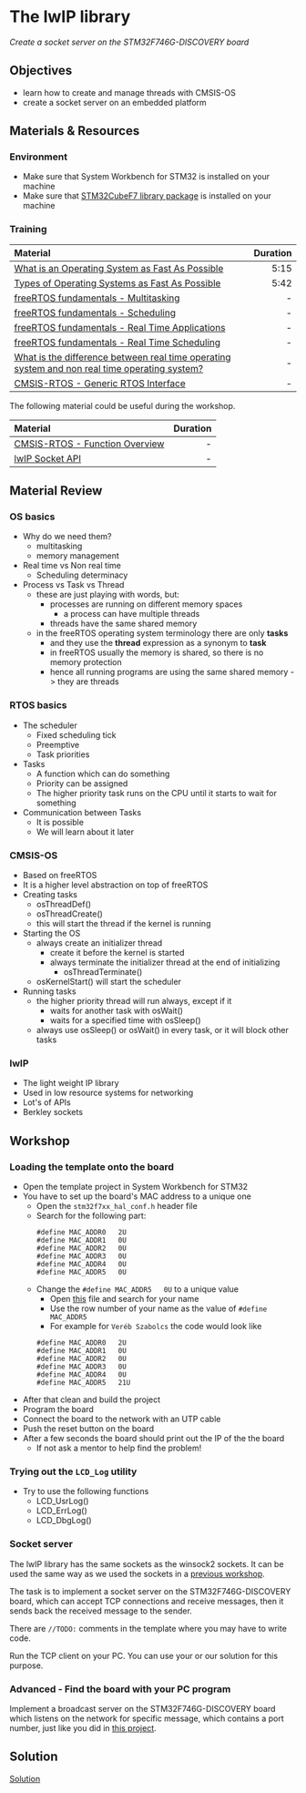# The lwIP library
*Create a socket server on the STM32F746G-DISCOVERY board*

## Objectives
- learn how to create and manage threads with CMSIS-OS
- create a socket server on an embedded platform

## Materials & Resources
### Environment
- Make sure that System Workbench for STM32 is installed on your machine
- Make sure that [STM32CubeF7 library package](https://my.st.com/content/my_st_com/en/products/embedded-software/mcus-embedded-software/stm32-embedded-software/stm32cube-embedded-software/stm32cubef7.license%3d1497432583192.html) is installed on your machine

### Training
| Material | Duration |
|:---------|-----:|
| [What is an Operating System as Fast As Possible](https://www.youtube.com/watch?v=pVzRTmdd9j0) | 5:15 |
| [Types of Operating Systems as Fast As Possible](https://www.youtube.com/watch?v=MR2ntdZW__A) | 5:42 |
| [freeRTOS fundamentals - Multitasking](http://www.freertos.org/implementation/a00004.html) | - |
| [freeRTOS fundamentals - Scheduling](http://www.freertos.org/implementation/a00005.html) | - |
| [freeRTOS fundamentals - Real Time Applications](http://www.freertos.org/implementation/a00007.html) | - |
| [freeRTOS fundamentals - Real Time Scheduling](http://www.freertos.org/implementation/a00008.html) | - |
| [What is the difference between real time operating system and non real time operating system?](https://www.quora.com/What-is-the-difference-between-real-time-operating-system-and-non-real-time-operating-system) | - |
| [CMSIS-RTOS - Generic RTOS Interface](http://www.keil.com/pack/doc/CMSIS/RTOS/html/genRTOSIF.html) | - |

The following material could be useful during the workshop.

| Material | Duration |
|:---------|-----:|
| [CMSIS-RTOS - Function Overview](http://www.keil.com/pack/doc/CMSIS/RTOS/html/functionOverview.html) | - |
| [lwIP Socket API](http://www.nongnu.org/lwip/2_0_x/group__socket.html#gade2b17671b5a4b18e941fbf7e1060310) |-|

## Material Review
### OS basics
- Why do we need them?
  - multitasking
  - memory management
- Real time vs Non real time
  - Scheduling determinacy
- Process vs Task vs Thread
  - these are just playing with words, but:
    - processes are running on different memory spaces
      - a process can have multiple threads
    - threads have the same shared memory
  - in the freeRTOS operating system terminology there are only **tasks**
    - and they use the **thread** expression as a synonym to **task**
    - in freeRTOS usually the memory is shared, so there is no memory protection
    - hence all running programs are using the same shared memory -> they are threads

### RTOS basics
- The scheduler
  - Fixed scheduling tick
  - Preemptive
  - Task priorities
- Tasks
  - A function which can do something
  - Priority can be assigned
  - The higher priority task runs on the CPU until it starts to wait for something
- Communication between Tasks
  - It is possible
  - We will learn about it later

### CMSIS-OS
- Based on freeRTOS
- It is a higher level abstraction on top of freeRTOS
- Creating tasks
  - osThreadDef()
  - osThreadCreate()
  - this will start the thread if the kernel is running
- Starting the OS
  - always create an initializer thread
    - create it before the kernel is started
    - always terminate the initializer thread at the end of initializing
      - osThreadTerminate()
  - osKernelStart() will start the scheduler
- Running tasks
  - the higher priority thread will run always, except if it
    - waits for another task with osWait()
    - waits for a specified time with osSleep()
  - always use osSleep() or osWait() in every task, or it will block other tasks

### lwIP
- The light weight IP library
- Used in low resource systems for networking
- Lot's of APIs
- Berkley sockets

## Workshop
### Loading the template onto the board
- Open the template project in System Workbench for STM32
- You have to set up the board's MAC address to a unique one
  - Open the `stm32f7xx_hal_conf.h` header file
  - Search for the following part:
    ```
    #define MAC_ADDR0   2U
    #define MAC_ADDR1   0U
    #define MAC_ADDR2   0U
    #define MAC_ADDR3   0U
    #define MAC_ADDR4   0U
    #define MAC_ADDR5   0U
    ```
  - Change the `#define MAC_ADDR5   0U` to a unique value
    - Open [this](https://docs.google.com/spreadsheets/d/112PZIwoXfJFBjqVzo8Tr5p_NQm1c0PQLqMVT_sh9W-c/edit#gid=0)
    file and search for your name
    - Use the row number of your name as the value of `#define MAC_ADDR5`
    - For example for `Veréb Szabolcs` the code would look like
    ```
    #define MAC_ADDR0   2U
    #define MAC_ADDR1   0U
    #define MAC_ADDR2   0U
    #define MAC_ADDR3   0U
    #define MAC_ADDR4   0U
    #define MAC_ADDR5   21U
    ```
- After that clean and build the project
- Program the board
- Connect the board to the network with an UTP cable
- Push the reset button on the board
- After a few seconds the board should print out the IP of the the board
  - If not ask a mentor to help find the problem!

### Trying out the `LCD_Log` utility
- Try to use the following functions
  - LCD_UsrLog()
  - LCD_ErrLog()
  - LCD_DbgLog()

### Socket server
The lwIP library has the same sockets as the winsock2 sockets. It can be used the same way as
we used the sockets in a [previous workshop](https://github.com/greenfox-academy/teaching-materials/tree/master/workshop/hardware/socket-server-client).

The task is to implement a socket server on the STM32F746G-DISCOVERY board, which can
accept TCP connections and receive messages, then it sends back the received message to the sender.

There are `//TODO:` comments in the template where you may have to write code.

Run the TCP client on your PC. You can use your or our solution for this purpose.

### Advanced - Find the board with your PC program
Implement a broadcast server on the STM32F746G-DISCOVERY board which listens on the
network for specific message, which contains a port number, just like you did in
[this project](https://github.com/greenfox-academy/teaching-materials/tree/master/project/hardware/totoro-chat).

## Solution
[Solution](#)
